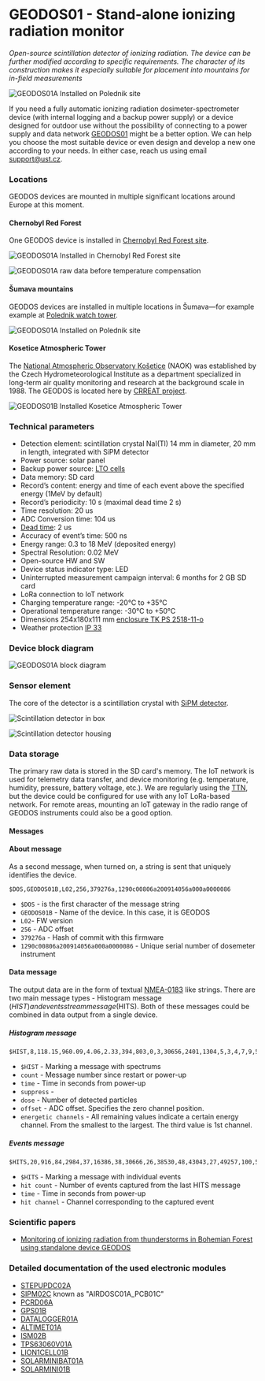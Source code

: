 # GEODOS01 - Stand-alone ionizing radiation monitor

*Open-source scintillation detector of ionizing radiation. The device can be further modified according to specific requirements. The character of its construction makes it especially suitable for placement into mountains for in-field measurements*

![GEODOS01A Installed on Polednik site](/doc/src/img/GEODOS_Polednik_site.jpg)

If you need a fully automatic ionizing radiation dosimeter-spectrometer device (with internal logging and a backup power supply) or a device designed for outdoor use without the possibility of connecting to a power supply and data network [GEODOS01](https://github.com/UniversalScientificTechnologies/GEODOS01) might be a better option. We can help you choose the most suitable device or even design and develop a new one according to your needs. In either case, reach us using email [support@ust.cz](mailto:support@ust.cz).

### Locations

GEODOS devices are mounted in multiple significant locations around Europe at this moment.

#### Chernobyl Red Forest

One GEODOS device is installed in [Chernobyl Red Forest site](https://en.wikipedia.org/wiki/Red_Forest).

![GEODOS01A Installed in Chernobyl Red Forest site](/doc/src/img/GEODOS_Chernobyl_redforest_site.jpg "GEODOS01A Installed in Chernobyl Red Forest site")

![GEODOS01A raw data before temperature compensation](/doc/src/img/GEODOS_chernobyl_graph.png)

#### Šumava mountains

GEODOS devices are installed in multiple locations in Šumava—for example example at [Polednik watch tower](https://cs.wikipedia.org/wiki/Poledn%C3%ADk_(%C5%A0umava)).

![GEODOS01A Installed on Polednik site](/doc/src/img/GEODOS_Polednik_site.jpg)


#### Kosetice Atmospheric Tower

The [National Atmospheric Observatory Košetice](https://actris-ri.cz/) (NAOK) was established by the Czech Hydrometeorological Institute as a department specialized in long-term air quality monitoring and research at the background scale in 1988. The GEODOS is located here by [CRREAT project](http://www.ujf.cas.cz/en/research-development/large-research-infrastructures-and-centres/crreat/objectives/).

![GEODOS01B Installed Kosetice Atmospheric Tower](/doc/src/img/kosetice_atmospheric_tower.jpg)


### Technical parameters

* Detection element: scintillation crystal NaI(Tl) 14 mm in diameter, 20 mm in length, integrated with SiPM detector
* Power source: solar panel
* Backup power source: [LTO cells](https://en.wikipedia.org/wiki/Lithium-titanate_battery)
* Data memory: SD card
* Record’s content: energy and time of each event above the specified energy (1MeV by default)
* Record’s periodicity: 10 s (maximal dead time 2 s)
* Time resolution: 20 us
* ADC Conversion time: 104 us
* [Dead time](https://en.wikipedia.org/wiki/Dead_time): 2 us
* Accuracy of event’s time: 500 ns
* Energy range: 0.3 to 18 MeV (deposited energy)
* Spectral Resolution: 0.02 MeV
* Open-source HW and SW
* Device status indicator type: LED
* Uninterrupted measurement campaign interval: 6 months for 2 GB SD card
* LoRa connection to IoT network
* Charging temperature range: -20°C to +35°C
* Operational temperature range: -30°C to +50°C
* Dimensions 254x180x111 mm [enclosure TK PS 2518-11-o](https://www.spelsberg.co.uk/industrial-housing/with-/-without-metric-knock-outs/11090801/)
* Weather protection [IP 33](https://en.wikipedia.org/wiki/IP_code)


### Device block diagram

![GEODOS01A block diagram](hw/sch_pcb/GEODOS01B_block.png)

### Sensor element

The core of the detector is a scintillation crystal with [SiPM detector](https://en.wikipedia.org/wiki/Silicon_photomultiplier).

![Scintillation detector in box](/doc/src/img/GEODOS01A_sensor.jpg)

![Scintillation detector housing](/doc/src/img/GEODOS01A_sensor_box.jpg)

### Data storage

The primary raw data is stored in the SD card's memory. The IoT network is used for telemetry data transfer, and device monitoring (e.g. temperature, humidity, pressure, battery voltage, etc.). We are regularly using the [TTN](https://www.thethingsnetwork.org/), but the device could be configured for use with any IoT LoRa-based network.
For remote areas, mounting an IoT gateway in the radio range of GEODOS instruments could also be a good option.


#### Messages


#### About message

As a second message, when turned on, a string is sent that uniquely identifies the device.

```
$DOS,GEODOS01B,L02,256,379276a,1290c00806a200914056a000a0000086
```
* `$DOS` - is the first character of the message string
* `GEODOS01B` - Name of the device. In this case, it is GEODOS
* `L02`- FW version
* `256` - ADC offset
* `379276a` - Hash of commit with this firmware
* `1290c00806a200914056a000a0000086` - Unique serial number of dosemeter instrument

#### Data message

The output data are in the form of textual [NMEA-0183](https://en.wikipedia.org/wiki/NMEA_0183) like strings. There are two main message types - Histogram message ($HIST) and events stream message ($HITS). Both of these messages could be combined in data output from a single device.  

##### Histogram message

```
$HIST,8,118.15,960.09,4.06,2.33,394,803,0,3,30656,2401,1304,5,3,4,7,9,5,4,6,7,4,3,0,8,2,3,1,1,1,4,3
```

* `$HIST` - Marking a message with spectrums
* `count` - Message number since restart or power-up
* `time` - Time in seconds from power-up
* `suppress` -
* `dose` - Number of detected particles
* `offset` - ADC offset. Specifies the zero channel position.
* `energetic channels` - All remaining values indicate a certain energy channel. From the smallest to the largest. The third value is 1st channel.

##### Events message

```
$HITS,20,916,84,2984,37,16386,38,30666,26,38530,48,43043,27,49257,100,53904,43,59650,32,65631,32,65802,46,68555,47,71124,53,73601,48,74179,59,77454,72,90563,30,98074,74,98901,124,99743,50
```
* `$HITS` - Marking a message with individual events
* `hit count` - Number of events captured from the last HITS message
* `time` - Time in seconds from power-up
* `hit channel` - Channel corresponding to the captured event

### Scientific papers

* [Monitoring of ionizing radiation from thunderstorms in Bohemian Forest using standalone device GEODOS](https://www.npsumava.cz/wp-content/uploads/2024/11/ambrozova_web.pdf)


### Detailed documentation of the used electronic modules

* [STEPUPDC02A](https://github.com/mlab-modules/STEPUPDC02)
* [SIPM02C](https://github.com/mlab-modules/SIPM02) known as "AIRDOSC01A_PCB01C"
* [PCRD06A](https://github.com/mlab-modules/PCRD06)
* [GPS01B](https://www.mlab.cz/module/GPS01B)
* [DATALOGGER01A](http://mlab.cz/module/DATALOGGER01A)
* [ALTIMET01A](https://github.com/mlab-modules/ALTIMET01)
* [ISM02B](https://github.com/mlab-modules/ISM02)
* [TPS63060V01A](https://github.com/mlab-modules/TPS63060V01)
* [LION1CELL01B](https://github.com/mlab-modules/LION1CELL01)
* [SOLARMINIBAT01A](https://github.com/mlab-modules/SOLARMINIBAT01)
* [SOLARMINI01B](https://github.com/mlab-modules/SOLARMINI01)
